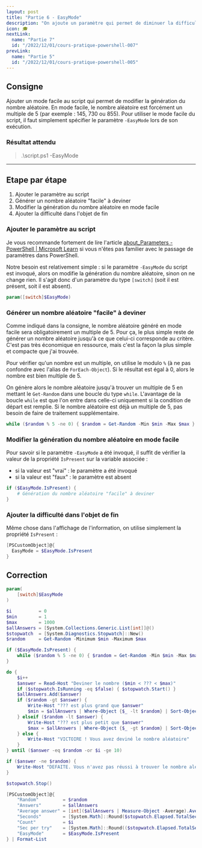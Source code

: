 ```yaml
---
layout: post
title: "Partie 6 - EasyMode"
description: "On ajoute un paramètre qui permet de diminuer la difficulté du jeu en faisant en sorte que le nombre aléatoire soit toujours un mutliple de 5"
icon: 🎓
nextLink:
  name: "Partie 7"
  id: "/2022/12/01/cours-pratique-powershell-007"
prevLink:
  name: "Partie 5"
  id: "/2022/12/01/cours-pratique-powershell-005"
---
```


## Consigne

Ajouter un mode facile au script qui permet de modifier la génération du nombre aléatoire. En mode facile, le nombre aléatoire est forcément un multiple de 5 (par exemple : 145, 730 ou 855). Pour utiliser le mode facile du script, il faut simplement spécifier le paramètre `-EasyMode` lors de son exécution.

### Résultat attendu

> .\script.ps1 -EasyMode

---

## Etape par étape

1. Ajouter le paramètre au script
2. Générer un nombre aléatoire "facile" à deviner
3. Modifier la génération du nombre aléatoire en mode facile
4. Ajouter la difficulté dans l'objet de fin

### Ajouter le paramètre au script

Je vous recommande fortement de lire l'article [about_Parameters - PowerShell \| Microsoft Learn](https://learn.microsoft.com/en-us/powershell/module/microsoft.powershell.core/about/about_parameters) si vous n'êtes pas familier avec le passage de paramètres dans PowerShell. 

Notre besoin est relativement simple : si le paramètre `-EasyMode` du script est invoqué, alors on modifie la génération du nombre aléatoire, sinon on ne change rien. Il s'agit donc d'un paramètre du type `[switch]` (soit il est présent, soit il est absent).

```powershell
param([switch]$EasyMode)
```

### Générer un nombre aléatoire "facile" à deviner

Comme indiqué dans la consigne, le nombre aléatoire généré en mode facile sera obligatoirement un multiple de 5. Pour ça, le plus simple reste de générer un nombre aléatoire jusqu'à ce que celui-ci corresponde au critère. C'est pas très économique en ressource, mais c'est la façon la plus simple et compacte que j'ai trouvée.

Pour vérifier qu'un nombre est un multiple, on utilise le modulo `%` (à ne pas confondre avec l'alias de `ForEach-Object`). Si le résultat est égal à 0, alors le nombre est bien multiple de 5.

On génère alors le nombre aléatoire jusqu'à trouver un multiple de 5 en mettant le `Get-Random` dans une boucle du type `while`. L'avantage de la boucle `while` est que l'on entre dans celle-ci uniquement si la condition de départ est remplie. Si le nombre aléatoire est déjà un multiple de 5, pas besoin de faire de traitement supplémentaire.

```powershell
while ($random % 5 -ne 0) { $random = Get-Random -Min $min -Max $max }
```

### Modifier la génération du nombre aléatoire en mode facile

Pour savoir si le paramètre `-EasyMode` a été invoqué, il suffit de vérifier la valeur de la propriété `IsPresent` sur la variable associée :

- si la valeur est "vrai" : le paramètre a été invoqué
- si la valeur est "faux" : le paramètre est absent

```powershell
if ($EasyMode.IsPresent) {
    # Génération du nombre aléatoire "facile" à deviner
}
```

### Ajouter la difficulté dans l'objet de fin

Même chose dans l'affichage de l'information, on utilise simplement la propriété `IsPresent` :

```powershell
[PSCustomObject]@{
  EasyMode = $EasyMode.IsPresent
}
```

## Correction

```powershell
param(
    [switch]$EasyMode
)

$i          = 0
$min        = 1
$max        = 1000
$allAnswers = [System.Collections.Generic.List[int]]@()
$stopwatch  = [System.Diagnostics.Stopwatch]::New()
$random     = Get-Random -Minimum $min -Maximum $max

if ($EasyMode.IsPresent) {
    while ($random % 5 -ne 0) { $random = Get-Random -Min $min -Max $max }
}

do {
    $i++
    $answer = Read-Host "Deviner le nombre ($min < ??? < $max)"
    if ($stopwatch.IsRunning -eq $false) { $stopwatch.Start() }
    $allAnswers.Add($answer)
    if ($random -gt $answer) { 
        Write-Host "??? est plus grand que $answer"
        $min = $allAnswers | Where-Object {$_ -lt $random} | Sort-Object | Select-Object -Last 1
    } elseif ($random -lt $answer) {
        Write-Host "??? est plus petit que $answer"
        $max = $allAnswers | Where-Object {$_ -gt $random} | Sort-Object | Select-Object -First 1
    } else {
        Write-Host "VICTOIRE ! Vous avez deviné le nombre aléatoire"
    }
} until ($answer -eq $random -or $i -ge 10)

if ($answer -ne $random) { 
    Write-Host "DEFAITE. Vous n'avez pas réussi à trouver le nombre aléatoire"
}

$stopwatch.Stop()

[PSCustomObject]@{
    "Random"         = $random
    "Answers"        = $allAnswers
    "Average answer" = [int]($allAnswers | Measure-Object -Average).Average
    "Seconds"        = [System.Math]::Round($stopwatch.Elapsed.TotalSeconds,3)
    "Count"          = $i
    "Sec per try"    = [System.Math]::Round(($stopwatch.Elapsed.TotalSeconds / $i),3)
    "EasyMode"       = $EasyMode.IsPresent
} | Format-List
```
